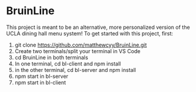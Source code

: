 # BruinLine

This project is meant to be an alternative, more personalized version of the UCLA dining hall menu system! To get started with this project, first:

1) git clone https://github.com/matthewcyy/BruinLine.git
2) Create two terminals/split your terminal in VS Code
3) cd BruinLine in both terminals
4) In one terminal, cd bl-client and npm install
5) in the other terminal, cd bl-server and npm install
6) npm start in bl-server
7) npm start in bl-client
